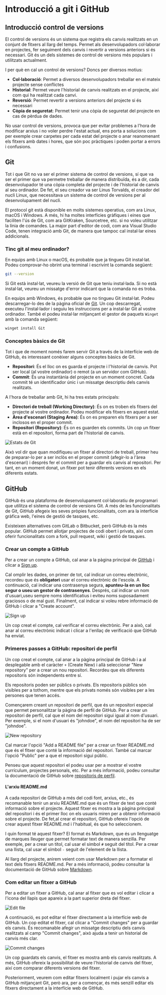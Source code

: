 # Introducció a git i GitHub

## Introducció control de versions

El control de versions és un sistema que registra els canvis realitzats en un conjunt de fitxers al llarg del temps. Permet als desenvolupadors col·laborar en projectes, fer seguiment dels canvis i revertir a versions anteriors si és necessari. Git és un dels sistemes de control de versions més populars i utilitzats actualment.

I per què en cal un control de versions? Doncs per diversos motius:

- **Col·laboració**: Permet a diversos desenvolupadors treballar en el mateix projecte sense conflictes
- **Historial**: Permet veure l'historial de canvis realitzats en el projecte, així com qui ha realitzat cada canvi.
- **Reversió**: Permet revertir a versions anteriors del projecte si és necessari
- **Còpia de seguretat**: Permet tenir una còpia de seguretat del projecte en cas de pèrdua de dades.

No usar control de versions, provoca que per evitar problemes a l'hora de modificar arxius i no voler perdre l'estat actual, ens porta a solucions com per exemple crear carpetes per cada estat del projecte o anar reanomenant els fitxers amb dates i hores, que són poc pràctiques i poden portar a errors i confusions.

## Git

Tot i que Git no va ser el primer sistema de control de versions, sí que va ser el primer que va permetre treballar de manera distribuïda, és a dir, cada desenvolupador té una còpia completa del projecte i de l'historial de canvis al seu ordinador. De fet, el seu creador va ser Linus Torvalds, el creador del nucli Linux, que necessitava un sistema de control de versions per al desenvolupament del nucli.

El protocol git està disponible en molts sistemes operatius, com ara Linux, macOS i Windows. A més, hi ha moltes interfícies gràfiques i eines que faciliten l'ús de Git, com ara GitKraken, Sourcetree, etc. si no voleu utilitzar la línia de comandes. La major part d'editor de codi, com ara Visual Studio Code, tenen integració amb Git, de manera que tampoc cal instal·lar eines addicionals.

### Tinc git al meu ordinador?

En equips amb Linux o macOS, és probable que ja tingueu Git instal·lat. Podeu comprovar-ho obrint una terminal i escrivint la comanda següent:

```bash
git --version
```

Si Git està instal·lat, veureu la versió de Git que teniu instal·lada. Si no està instal·lat, veureu un missatge d'error indicant que la comanda no es troba.

En equips amb Windows, és probable que no tingueu Git instal·lat. Podeu descarregar-lo des de la pàgina oficial de [Git](https://git-scm.com/download/win). Un cop descarregat, executeu l'instal·lador i seguiu les instruccions per a instal·lar Git al vostre ordinador. També el podeu instal·lar mitjançant el gestor de paquets `Winget` amb la comanda següent:

```Powershell
winget install Git
```

### Conceptes bàsics de Git

Tot i que de moment només farem servir Git a través de la interfície web de GitHub, és interessant conèixer alguns conceptes bàsics de Git.

- **Repositori**: És el lloc on es guarda el projecte i l'historial de canvis. Pot ser local (al vostre ordinador) o remot (a un servidor com GitHub).
- **Commit**: És una instantània del projecte en un moment concret. Cada commit té un identificador únic i un missatge descriptiu dels canvis realitzats.

A l'hora de treballar amb Git, hi ha tres estats principals:

- **Directori de treball (Working Directory)**: És on es troben els fitxers del projecte al vostre ordinador. Podeu modificar els fitxers en aquest estat.
- **Àrea d'escenari (Staging Area)**: És on es preparen els fitxers per a ser inclosos en el proper commit.
- **Repositori (Repository)**: És on es guarden els commits. Un cop un fitxer està en el repositori, forma part de l'historial de canvis.

![Estats de Git](images/git-states.png)

Això vol dir que quan modifiqueu un fitxer al directori de treball, primer heu de preparar-lo per a ser inclòs en el proper commit (afegir-lo a l'àrea d'escenari) i després fer el commit per a guardar els canvis al repositori. Per tant, en un moment donat, un fitxer pot tenir diferents versions en els diferents estats.

## GitHub

GitHub és una plataforma de desenvolupament col·laboratiu de programari que utilitza el sistema de control de versions Git. A més de les funcionalitats de Git, GitHub afegeix les seves pròpies funcionalitats, com ara la interfície gràfica web, l'eines de gestió de tasques, etc.

Existeixen alternatives com GitLab o Bitbucket, però GitHub és la més popular. GitHub permet allotjar projectes de codi obert i privats, així com oferir funcionalitats com a fork, pull request, wiki i gestió de tasques.

### Crear un compte a GitHub

Per a crear un compte a GitHub, cal anar a la pàgina principal de [GitHub](https://github.com) i clicar a [Sign up](https://github.com/signup).

Cal omplir les dades, on primer de tot, cal indicar un correu electrònic, recordeu que és **obligatori** usar el correu electrònic de l'escola. A continuació, cal indicar una contrasenya segura, **apunteu-la en un lloc segur o useu un gestor de contrasenyes**. Després, cal indicar un nom d'usuari,useu sempre noms identificatius i eviteu noms suposadament graciosos o de mal gust. Finalment, cal indicar si voleu rebre informació de GitHub i clicar a "Create account".

![Sign up](images/signup.png)

Un cop creat el compte, cal verificar el correu electrònic. Per a això, cal anar al correu electrònic indicat i clicar a l'enllaç de verificació que GitHub ha enviat.

### Primeres passes a GitHub: repositori de perfil

Un cop creat el compte, cal anar a la pàgina principal de GitHub i a al desplegable amb el caràcter `+` (Create New) i allà seleccionar  "New repository" per a crear un nou repositori. Recordeu que els diferents repositoris són independents entre sí.

Els repositoris poden ser públics o privats. Els repositoris públics són visibles per a tothom, mentre que els privats només són visibles per a les persones que tenen accés.

Començarem creant un repositori de perfil, que és un repositori especial que permet personalitzar la pàgina de perfil de GitHub. Per a crear un repositori de perfil, cal que el nom del repositori sigui igual al nom d'usuari. Per exemple, si el nom d'usuari és "johndoe", el nom del repositori ha de ser "johndoe".

![New repository](images/new-repository.png)

Cal marcar l'opció "Add a README file" per a crear un fitxer README.md que és el fitxer que conté la informació del repositori. També cal marcar l'opció "Public" per a que el repositori sigui públic.

Penseu que aquest repositori el podeu usar per a mostrar el vostre currículum, projectes personals, etc. Per a més informació, podeu consultar la documentació de GitHub sobre [repositoris de perfil](https://docs.github.com/en/github/setting-up-and-managing-your-github-profile/managing-your-profile-readme).

#### L'arxiu README.md

A cada repositori de GitHub a més del codi font, arxius, etc., és recomanable tenir un arxiu README.md que és un fitxer de text que conté informació sobre el projecte. Aquest fitxer es mostra a la pàgina principal del repositori i és el primer lloc on els usuaris miren per a obtenir informació sobre el projecte. De fet,al crear el repositori, GitHub ofereix l'opció de crear aquest fitxer README.md i l'habitual, és que ho seleccionem.

I quin format té aquest fitxer? El format és Markdown, que és un llenguatge de marques lleuger que permet formatar text de manera senzilla. Per exemple, per a crear un títol, cal usar el símbol `#` seguit del títol. Per a crear una llista, cal usar el símbol `-` seguit de l'element de la llista.

Al llarg del projecte, anirem veient com usar Markdown per a formatar el text dels fitxers README.md. Per a més informació, podeu consultar la documentació de GitHub sobre [Markdown](https://docs.github.com/en/github/writing-on-github/basic-writing-and-formatting-syntax).

### Com editar un fitxer a GitHub

Per a editar un fitxer a GitHub, cal anar al fitxer que es vol editar i clicar a l'icona del llapis que apareix a la part superior dreta del fitxer.

![Edit file](images/edit-file.png)

A continuació, es pot editar el fitxer directament a la interfície web de GitHub. Un cop editat el fitxer, cal clicar a "Commit changes" per a guardar els canvis. És recomanable afegir un missatge descriptiu dels canvis realitzats al camp "Commit changes", això ajuda a tenir un historial de canvis més clar.

![Commit changes](images/commit-changes.png)

Un cop guardats els canvis, el fitxer es mostra amb els canvis realitzats. A més, GitHub ofereix la possibilitat de veure l'historial de canvis del fitxer, així com comparar diferents versions del fitxer.

Posteriorment, veurem com editar fitxers localment i pujar els canvis a GitHub mitjançant Git, però ara, per a començar, és més senzill editar els fitxers directament a la interfície web de GitHub.

